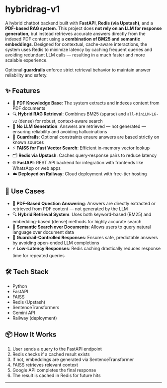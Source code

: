 # hybridrag-v1

A hybrid chatbot backend built with **FastAPI**, **Redis (via Upstash)**, and a **PDF-based RAG system**. This project does **not rely on an LLM for response generation**, but instead retrieves accurate answers directly from the indexed PDF content using a **combination of BM25 and semantic embeddings**. Designed for contextual, cache-aware interactions, the system uses Redis to minimize latency by caching frequent queries and avoiding redundant LLM calls — resulting in a much faster and more scalable experience.

Optional **guardrails** enforce strict retrieval behavior to maintain answer reliability and safety.


## ✨ Features

- 📄 **PDF Knowledge Base**: The system extracts and indexes content from PDF documents
- 🔍 **Hybrid RAG Retrieval**: Combines BM25 (sparse) and `all-MiniLM-L6-v2` (dense) for robust, context-aware search
- 🧠 **No LLM Generation**: Answers are retrieved — not generated — ensuring reliability and avoiding hallucinations
- 🧱 **Guardrails**: Optional constraints ensure answers are based strictly on known sources
- ⚡ **FAISS for Fast Vector Search**: Efficient in-memory vector lookup
- 🗂️ **Redis via Upstash**: Caches query-response pairs to reduce latency
- 🌐 **FastAPI**: REST API backend for integration with frontends like WhatsApp or web apps
- ☁️ **Deployed on Railway**: Cloud deployment with free-tier hosting


## 🚀 Use Cases

- 📄 **PDF-Based Question Answering**: Answers are directly extracted or retrieved from PDF content — not generated by the LLM
- 🔍 **Hybrid Retrieval System**: Uses both keyword-based (BM25) and embedding-based (dense) methods for highly accurate search
- 🧠 **Semantic Search over Documents**: Allows users to query natural language over document data
- 🧱 **Guardrail-Controlled Responses**: Ensures safe, predictable answers by avoiding open-ended LLM completions
- ⚡ **Low-Latency Responses**: Redis caching drastically reduces response time for repeated queries



## 🛠️ Tech Stack

- Python
- FastAPI
- FAISS
- Redis (Upstash)
- SentenceTransformers
- Gemini API
- Railway (deployment)

## 📦 How It Works

1. User sends a query to the FastAPI endpoint
2. Redis checks if a cached result exists
3. If not, embeddings are generated via SentenceTransformer
4. FAISS retrieves relevant context
5. Google API completes the final response
6. The result is cached in Redis for future hits

---



